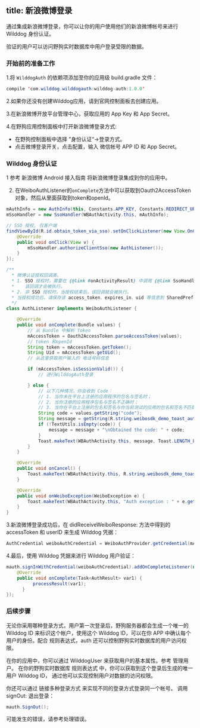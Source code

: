 title: 新浪微博登录
---

通过集成新浪微博登录，你可以让你的用户使用他们的新浪微博帐号来进行 Wilddog 身份认证。

验证的用户可以访问野狗实时数据库中用户登录受限的数据。

### 开始前的准备工作

1.将 `WilddogAuth` 的依赖项添加至你的应用级 build.gradle 文件：
```java 
compile 'com.wilddog.wilddogauth:wilddog-auth:1.0.0'
```
2.如果你还没有创建Wilddog应用，请到官网控制面板去创建应用。

3.在新浪微博开放平台管理中心，获取应用的 App Key 和 App Secret。

4.在野狗应用控制面板中打开新浪微博登录方式:

  *  在野狗控制面板中选择 ”身份认证“->登录方式。
  *  点击微博登录开关，点击配置，输入 微信帐号 APP ID 和 App Secret。


### Wilddog 身份认证

1 参考 新浪微博 Android 接入指南 将新浪微博登录集成到你的应用中。

2. 在WeiboAuthListener的`onComplete`方法中可以获取到Oauth2AccessToken对象，然后从里面获取到token和openId。
    
```java
mAuthInfo = new AuthInfo(this, Constants.APP_KEY, Constants.REDIRECT_URL, Constants.SCOPE);
mSsoHandler = new SsoHandler(WBAuthActivity.this, mAuthInfo);

// SSO 授权, 仅客户端
findViewById(R.id.obtain_token_via_sso).setOnClickListener(new View.OnClickListener() {
    @Override
    public void onClick(View v) {
        mSsoHandler.authorizeClientSso(new AuthListener());
    }
});
```
```java
/**
  * 微博认证授权回调类。
  * 1. SSO 授权时，需要在 {@link #onActivityResult} 中调用 {@link SsoHandler#authorizeCallBack} 后，
  *    该回调才会被执行。
  * 2. 非 SSO 授权时，当授权结束后，该回调就会被执行。
  * 当授权成功后，请保存该 access_token、expires_in、uid 等信息到 SharedPreferences 中。
  */
class AuthListener implements WeiboAuthListener {

    @Override
    public void onComplete(Bundle values) {
        // 从 Bundle 中解析 Token
        mAccessToken = Oauth2AccessToken.parseAccessToken(values);
        // token 和openId
        String token = mAccessToken.getToken();
        String Uid = mAccessToken.getUid();
        // 从这里获取用户输入的 电话号码信息

        if (mAccessToken.isSessionValid()) {
            // 进行WilddogAuth登录

        } else {
            // 以下几种情况，你会收到 Code：
            // 1. 当你未在平台上注册的应用程序的包名与签名时；
            // 2. 当你注册的应用程序包名与签名不正确时；
            // 3. 当你在平台上注册的包名和签名与你当前测试的应用的包名和签名不匹配时。
            String code = values.getString("code");
            String message = getString(R.string.weibosdk_demo_toast_auth_failed);
            if (!TextUtils.isEmpty(code)) {
                message = message + "\nObtained the code: " + code;
            }
            Toast.makeText(WBAuthActivity.this, message, Toast.LENGTH_LONG).show();
        }
    }

    @Override
    public void onCancel() {
        Toast.makeText(WBAuthActivity.this, R.string.weibosdk_demo_toast_auth_canceled, Toast.LENGTH_LONG).show();
    }

    @Override
    public void onWeiboException(WeiboException e) {
        Toast.makeText(WBAuthActivity.this, "Auth exception : " + e.getMessage(), Toast.LENGTH_LONG).show();
    }
}
```

3.新浪微博登录成功后，在 didReceiveWeiboResponse: 方法中得到的 accessToken 和 userID 来生成 Wilddog 凭据：

```java
AuthCredential weiboAuthCredential = WeiboAuthProvider.getCredential(mAccessToken.getToken(), mAccessToken.getUid());
```
4.最后，使用 Wilddog 凭据来进行 Wilddog 用户验证：

```java
mauth.signInWithCredential(weiboAuthCredential).addOnCompleteListener(new OnCompleteListener<AuthResult>() {
    @Override
    public void onComplete(Task<AuthResult> var1) {
          processResult(var1);
      }
});
```

### 后续步骤

无论你采用哪种登录方式，用户第一次登录后，野狗服务器都会生成一个唯一的 Wilddog ID 来标识这个帐户，使用这个 Wilddog ID，可以在你 APP 中确认每个用户的身份。配合 规则表达式，auth 还可以控制野狗实时数据库的用户访问权限。

在你的应用中，你可以通过 WilddogUser 来获取用户的基本属性。参考 管理用户。
在你的野狗实时数据库 规则表达式 中，你可以获取到这个登录后生成的唯一用户 Wilddog ID， 通过他可以实现控制用户对数据的访问权限。

你还可以通过 链接多种登录方式 来实现不同的登录方式登录同一个帐号。
调用 signOut: 退出登录：
```java
mauth.SignOut();
```    

可能发生的错误，请参考处理错误。


     
     

